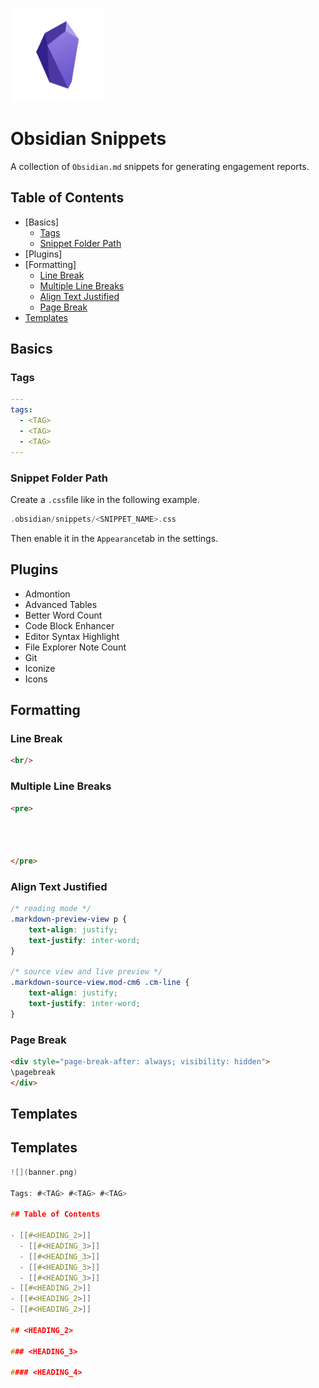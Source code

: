 <p align="left">
  <img width="150" height="150" src="https://github.com/0xsyr0/Obsidian-Snippets/blob/main/images/obsidian.png">
</p>

# Obsidian Snippets

A collection of `Obsidian.md` snippets for generating engagement reports.

## Table of Contents

- [Basics]
	- [Tags](https://github.com/0xsyr0/Obsidian-Snippets/edit/main/README.md#tags)
	- [Snippet Folder Path](https://github.com/0xsyr0/Obsidian-Snippets/edit/main/README.md#snippet-folder-path)
- [Plugins]
- [Formatting]
	- [Line Break](https://github.com/0xsyr0/Obsidian-Snippets/edit/main/README.md#line-break)
	- [Multiple Line Breaks](https://github.com/0xsyr0/Obsidian-Snippets/edit/main/README.md#multiple-line-breaks)
	- [Align Text Justified](https://github.com/0xsyr0/Obsidian-Snippets/edit/main/README.md#align-text-justified)
	- [Page Break](https://github.com/0xsyr0/Obsidian-Snippets/edit/main/README.md#page-break)
 - [Templates](https://github.com/0xsyr0/Obsidian-Snippets/edit/main/README.md#templates)

## Basics

### Tags

```yaml
---
tags:
  - <TAG>
  - <TAG>
  - <TAG>
---
```

### Snippet Folder Path

Create a `.css`file like in the following example.

```c
.obsidian/snippets/<SNIPPET_NAME>.css
```

Then enable it in the `Appearance`tab in the settings.

## Plugins

- Admontion
- Advanced Tables
- Better Word Count
- Code Block Enhancer
- Editor Syntax Highlight
- File Explorer Note Count
- Git
- Iconize
- Icons

## Formatting

### Line Break

```html
<br/>
```

### Multiple Line Breaks

```html
<pre>




</pre>
```

### Align Text Justified

```css
/* reading mode */
.markdown-preview-view p {
	text-align: justify;
	text-justify: inter-word;	
}

/* source view and live preview */
.markdown-source-view.mod-cm6 .cm-line {
	text-align: justify;
	text-justify: inter-word;	
}
```

### Page Break

```html
<div style="page-break-after: always; visibility: hidden">
\pagebreak
</div>
```

## Templates

## Templates

```c
![](banner.png)

Tags: #<TAG> #<TAG> #<TAG>

## Table of Contents

- [[#<HEADING_2>]]
  - [[#<HEADING_3>]]
  - [[#<HEADING_3>]]
  - [[#<HEADING_3>]]
  - [[#<HEADING_3>]]
- [[#<HEADING_2>]]
- [[#<HEADING_2>]]
- [[#<HEADING_2>]]

## <HEADING_2>

### <HEADING_3>

#### <HEADING_4>
```
